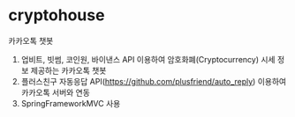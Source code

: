 # cryptohouse
카카오톡 챗봇

1. 업비트, 빗썸, 코인원, 바이낸스 API 이용하여 암호화폐(Cryptocurrency) 시세 정보 제공하는 카카오톡 챗봇
2. 플러스친구 자동응답 API(https://github.com/plusfriend/auto_reply) 이용하여 카카오톡 서버와 연동
3. SpringFrameworkMVC 사용
